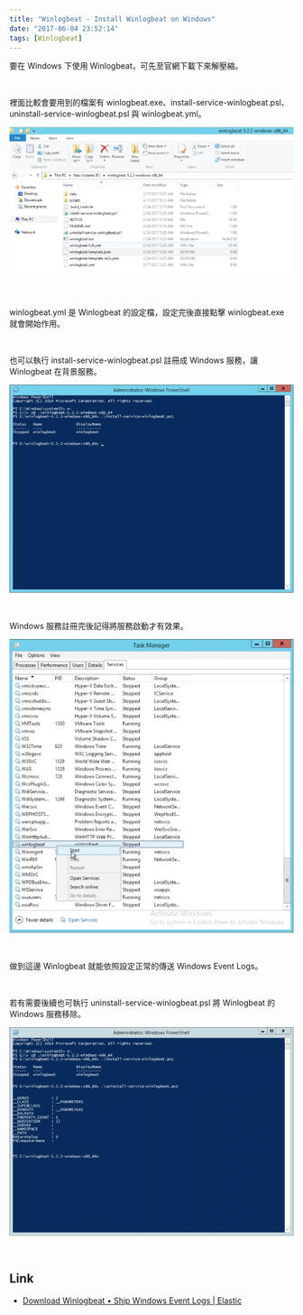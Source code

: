 ```yaml
---
title: "Winlogbeat - Install Winlogbeat on Windows"
date: "2017-06-04 23:52:14"
tags: [Winlogbeat]
---
```



要在 Windows 下使用 Winlogbeat，可先至官網下載下來解壓縮。

<!-- More -->

<br/>


裡面比較會要用到的檔案有 winlogbeat.exe、install-service-winlogbeat.psl、uninstall-service-winlogbeat.psl 與 winlogbeat.yml。


![1.png](1.png)

<br/>



winlogbeat.yml 是 Winlogbeat 的設定檔，設定完後直接點擊 winlogbeat.exe 就會開始作用。

<br/>



也可以執行 install-service-winlogbeat.psl 註冊成 Windows 服務，讓 Winlogbeat 在背景服務。


![2.png](2.png)

<br/>



Windows 服務註冊完後記得將服務啟動才有效果。


![3.png](3.png)

<br/>



做到這邊 Winlogbeat 就能依照設定正常的傳送 Windows Event Logs。

<br/>



若有需要後續也可執行 uninstall-service-winlogbeat.psl 將 Winlogbeat 的 Windows 服務移除。


![4.png](4.png)

<br/>


Link
----
* [Download Winlogbeat • Ship Windows Event Logs | Elastic](https://www.elastic.co/downloads/beats/winlogbeat)
